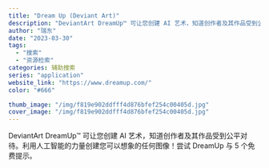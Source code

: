 ```yaml
---
title: "Dream Up (Deviant Art)"
description: "DeviantArt DreamUp™ 可让您创建 AI 艺术，知道创作者及其作品受到公平对待。利用人工智能的力量创建您"
author: "瑞东"
date: "2023-03-30"
tags:
  - "搜索"
  - "资源检索"
categories: 辅助搜索
series: "application"
website_link: "https://www.dreamup.com/"
color: "#666"

thumb_image: "/img/f819e902ddfff4d876bfef254c00405d.jpg"
cover_image: "/img/f819e902ddfff4d876bfef254c00405d.jpg"
---
```


DeviantArt DreamUp™ 可让您创建 AI 艺术，知道创作者及其作品受到公平对待。利用人工智能的力量创建您可以想象的任何图像！尝试 DreamUp 与 5 个免费提示。 